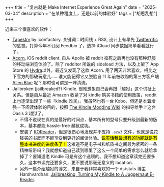 +++
title = "复古就是 Make Internet Experience Great Again"
date = "2025-03-04"
description = "在某种程度上，还是以前的体验好"
tags = ["胡思乱想"]
+++

近来三个很喜欢的软件：

- [Tapestry](https://blog.iconfactory.com/2025/02/enter-tapestry/) by iconfactory. 关键词：时间线 + RSS, 设计上有早先 [Twitterrific](https://twitterrific.com/beyond) 的感觉。打算今年不订阅 Feedbin 了，选择 iCloud 同步数据简单看看就行了。
- [Acorn](https://acorn.blue/), iOS reddit client. 自从 Apollo 被 reddit 掐死之后再也没有那种舒服的移动端浏览体验了。除了 redditor 所说的 sideload 方法，以及上架了 App Store 的 [Hydra](https://www.reddit.com/r/HydraApp/)以外，最近又发现了这款 Acorn. 用了两天非常喜欢。相比之下官方的那破玩意儿……谁又能记得它又脱胎自 11 年前被收购的第三方客户端 [Alien Blue](https://en.wikipedia.org/wiki/Alien_Blue) 呢？那时也可谓是一阵清流。
- Jailbroken (jailbreaked?) Kindle. 很难想象自己会再跟「越狱」这个词扯上关系。但是自从最近 Amazon 收紧了对 kindle 购买书籍的使用政策，reddit 上也逐渐出现了一些「kindle 难民」。我虽然也有一台 Kobo，但还是本着增强一下阅读体验的目的，按照 [The Kindle Modding Wiki](https://kindlemodding.org/) 的指导给手上这台 Oasis 3 越狱了。
  - 不得不说现在真的是最好的时间点，基本所有的型号只要升级到最新的版本，基本都能 hassle-free 越狱成功。
  - 安装了 [KOReader](https://github.com/koreader/koreader/wiki/Installation-on-Kindle-devices)，但是很伤心地发现并不支持 `.azw3` 文件，也就是说花钱买的书反而不能享受到更好的阅读体验。<mark>说实话我最想有的功能就是有整本书进度的进度条了！</mark>这难道不是电子书和纸质书之间最为紧密的一条精神纽带吗？我就想知道自己读到哪里了这么一个简单的需求怎么就给拿掉了？要知道老 Kindle 可是有这个选项的。我不想知道这章读完还要多久，这本书读完还要多久，更不要说那毫无意义的 location.
  - 另外一篇介绍越狱的博文，来自于我非常喜欢的一个 ds/stats 博主 Harshvardhan: [Jailbreaking: Turning My Kindle to A Juggernaut E-Reader](https://www.harsh17.in/kindle/).
